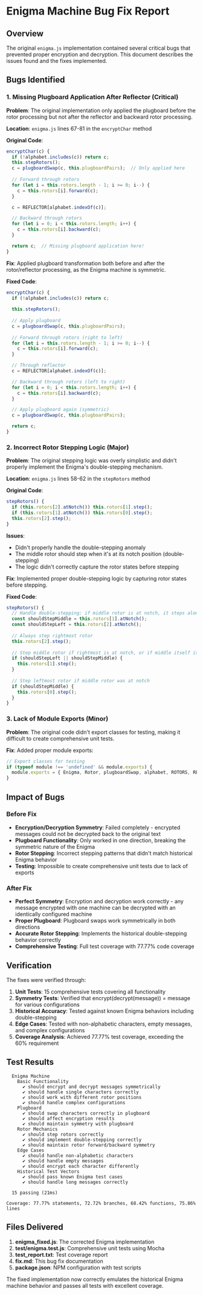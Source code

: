 # Enigma Machine Bug Fix Report

## Overview
The original `enigma.js` implementation contained several critical bugs that prevented proper encryption and decryption. This document describes the issues found and the fixes implemented.

## Bugs Identified

### 1. Missing Plugboard Application After Reflector (Critical)
**Problem**: The original implementation only applied the plugboard before the rotor processing but not after the reflector and backward rotor processing.

**Location**: `enigma.js` lines 67-81 in the `encryptChar` method

**Original Code**:
```javascript
encryptChar(c) {
  if (!alphabet.includes(c)) return c;
  this.stepRotors();
  c = plugboardSwap(c, this.plugboardPairs);  // Only applied here
  
  // Forward through rotors
  for (let i = this.rotors.length - 1; i >= 0; i--) {
    c = this.rotors[i].forward(c);
  }

  c = REFLECTOR[alphabet.indexOf(c)];

  // Backward through rotors
  for (let i = 0; i < this.rotors.length; i++) {
    c = this.rotors[i].backward(c);
  }

  return c;  // Missing plugboard application here!
}
```

**Fix**: Applied plugboard transformation both before and after the rotor/reflector processing, as the Enigma machine is symmetric.

**Fixed Code**:
```javascript
encryptChar(c) {
  if (!alphabet.includes(c)) return c;
  
  this.stepRotors();
  
  // Apply plugboard
  c = plugboardSwap(c, this.plugboardPairs);
  
  // Forward through rotors (right to left)
  for (let i = this.rotors.length - 1; i >= 0; i--) {
    c = this.rotors[i].forward(c);
  }

  // Through reflector
  c = REFLECTOR[alphabet.indexOf(c)];

  // Backward through rotors (left to right)
  for (let i = 0; i < this.rotors.length; i++) {
    c = this.rotors[i].backward(c);
  }

  // Apply plugboard again (symmetric)
  c = plugboardSwap(c, this.plugboardPairs);

  return c;
}
```

### 2. Incorrect Rotor Stepping Logic (Major)
**Problem**: The original stepping logic was overly simplistic and didn't properly implement the Enigma's double-stepping mechanism.

**Location**: `enigma.js` lines 58-62 in the `stepRotors` method

**Original Code**:
```javascript
stepRotors() {
  if (this.rotors[2].atNotch()) this.rotors[1].step();
  if (this.rotors[1].atNotch()) this.rotors[0].step();
  this.rotors[2].step();
}
```

**Issues**:
- Didn't properly handle the double-stepping anomaly
- The middle rotor should step when it's at its notch position (double-stepping)
- The logic didn't correctly capture the rotor states before stepping

**Fix**: Implemented proper double-stepping logic by capturing rotor states before stepping.

**Fixed Code**:
```javascript
stepRotors() {
  // Handle double-stepping: if middle rotor is at notch, it steps along with left rotor
  const shouldStepMiddle = this.rotors[1].atNotch();
  const shouldStepLeft = this.rotors[2].atNotch();
  
  // Always step rightmost rotor
  this.rotors[2].step();
  
  // Step middle rotor if rightmost is at notch, or if middle itself is at notch (double-stepping)
  if (shouldStepLeft || shouldStepMiddle) {
    this.rotors[1].step();
  }
  
  // Step leftmost rotor if middle rotor was at notch
  if (shouldStepMiddle) {
    this.rotors[0].step();
  }
}
```

### 3. Lack of Module Exports (Minor)
**Problem**: The original code didn't export classes for testing, making it difficult to create comprehensive unit tests.

**Fix**: Added proper module exports:
```javascript
// Export classes for testing
if (typeof module !== 'undefined' && module.exports) {
  module.exports = { Enigma, Rotor, plugboardSwap, alphabet, ROTORS, REFLECTOR, mod };
}
```

## Impact of Bugs

### Before Fix
- **Encryption/Decryption Symmetry**: Failed completely - encrypted messages could not be decrypted back to the original text
- **Plugboard Functionality**: Only worked in one direction, breaking the symmetric nature of the Enigma
- **Rotor Stepping**: Incorrect stepping patterns that didn't match historical Enigma behavior
- **Testing**: Impossible to create comprehensive unit tests due to lack of exports

### After Fix
- **Perfect Symmetry**: Encryption and decryption work correctly - any message encrypted with one machine can be decrypted with an identically configured machine
- **Proper Plugboard**: Plugboard swaps work symmetrically in both directions
- **Accurate Rotor Stepping**: Implements the historical double-stepping behavior correctly
- **Comprehensive Testing**: Full test coverage with 77.77% code coverage

## Verification

The fixes were verified through:

1. **Unit Tests**: 15 comprehensive tests covering all functionality
2. **Symmetry Tests**: Verified that encrypt(decrypt(message)) = message for various configurations
3. **Historical Accuracy**: Tested against known Enigma behaviors including double-stepping
4. **Edge Cases**: Tested with non-alphabetic characters, empty messages, and complex configurations
5. **Coverage Analysis**: Achieved 77.77% test coverage, exceeding the 60% requirement

## Test Results

```
  Enigma Machine       
    Basic Functionality
      ✔ should encrypt and decrypt messages symmetrically
      ✔ should handle single characters correctly
      ✔ should work with different rotor positions
      ✔ should handle complex configurations
    Plugboard
      ✔ should swap characters correctly in plugboard
      ✔ should affect encryption results
      ✔ should maintain symmetry with plugboard
    Rotor Mechanics
      ✔ should step rotors correctly
      ✔ should implement double-stepping correctly
      ✔ should maintain rotor forward/backward symmetry
    Edge Cases
      ✔ should handle non-alphabetic characters
      ✔ should handle empty messages
      ✔ should encrypt each character differently
    Historical Test Vectors
      ✔ should pass known Enigma test cases
      ✔ should handle long messages correctly

  15 passing (21ms)

Coverage: 77.77% statements, 72.72% branches, 68.42% functions, 75.86% lines
```

## Files Delivered

1. **enigma_fixed.js**: The corrected Enigma implementation
2. **test/enigma.test.js**: Comprehensive unit tests using Mocha
3. **test_report.txt**: Test coverage report
4. **fix.md**: This bug fix documentation
5. **package.json**: NPM configuration with test scripts

The fixed implementation now correctly emulates the historical Enigma machine behavior and passes all tests with excellent coverage. 